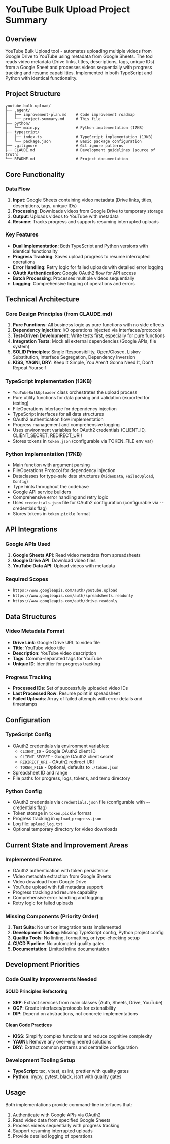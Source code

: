 # YouTube Bulk Upload Project Summary

## Overview

YouTube Bulk Upload tool - automates uploading multiple videos from Google Drive to YouTube using metadata from Google Sheets. The tool reads video metadata (Drive links, titles, descriptions, tags, unique IDs) from a Google Sheet and processes videos sequentially with progress tracking and resume capabilities. Implemented in both TypeScript and Python with identical functionality.

## Project Structure

```text
youtube-bulk-upload/
├── .agent/
│   ├── improvement-plan.md    # Code improvement roadmap
│   └── project-summary.md     # This file
├── python/
│   └── main.py                # Python implementation (17KB)
├── typescript/
│   ├── index.ts               # TypeScript implementation (13KB)
│   └── package.json           # Basic package configuration
├── .gitignore                 # Git ignore patterns
├── CLAUDE.md                  # Development guidelines (source of truth)
└── README.md                  # Project documentation
```

## Core Functionality

### Data Flow

1. **Input**: Google Sheets containing video metadata (Drive links, titles, descriptions, tags, unique IDs)
2. **Processing**: Downloads videos from Google Drive to temporary storage
3. **Output**: Uploads videos to YouTube with metadata
4. **Resume**: Tracks progress and supports resuming interrupted uploads

### Key Features

- **Dual Implementation**: Both TypeScript and Python versions with identical functionality
- **Progress Tracking**: Saves upload progress to resume interrupted operations
- **Error Handling**: Retry logic for failed uploads with detailed error logging
- **OAuth Authentication**: Google OAuth2 flow for API access
- **Batch Processing**: Processes multiple videos sequentially
- **Logging**: Comprehensive logging of operations and errors

## Technical Architecture

### Core Design Principles (from CLAUDE.md)

1. **Pure Functions**: All business logic as pure functions with no side effects
2. **Dependency Injection**: I/O operations injected via interfaces/protocols
3. **Test-Driven Development**: Write tests first, especially for pure functions
4. **Integration Tests**: Mock all external dependencies (Google APIs, file system)
5. **SOLID Principles**: Single Responsibility, Open/Closed, Liskov Substitution, Interface Segregation, Dependency Inversion
6. **KISS, YAGNI, DRY**: Keep It Simple, You Aren't Gonna Need It, Don't Repeat Yourself

### TypeScript Implementation (13KB)

- `YouTubeBulkUploader` class orchestrates the upload process
- Pure utility functions for data parsing and validation (exported for testing)
- FileOperations interface for dependency injection
- TypeScript interfaces for all data structures
- OAuth2 authentication flow implementation
- Progress management and comprehensive logging
- Uses environment variables for OAuth2 credentials (CLIENT_ID, CLIENT_SECRET, REDIRECT_URI)
- Stores tokens in `token.json` (configurable via TOKEN_FILE env var)

### Python Implementation (17KB)

- Main function with argument parsing
- FileOperations Protocol for dependency injection
- Dataclasses for type-safe data structures (`VideoData`, `FailedUpload`, `Config`)
- Type hints throughout the codebase
- Google API service builders
- Comprehensive error handling and retry logic
- Uses `credentials.json` file for OAuth2 configuration (configurable via --credentials flag)
- Stores tokens in `token.pickle` format

## API Integrations

### Google APIs Used

1. **Google Sheets API**: Read video metadata from spreadsheets
2. **Google Drive API**: Download video files
3. **YouTube Data API**: Upload videos with metadata

### Required Scopes

- `https://www.googleapis.com/auth/youtube.upload`
- `https://www.googleapis.com/auth/spreadsheets.readonly`
- `https://www.googleapis.com/auth/drive.readonly`

## Data Structures

### Video Metadata Format

- **Drive Link**: Google Drive URL to video file
- **Title**: YouTube video title
- **Description**: YouTube video description
- **Tags**: Comma-separated tags for YouTube
- **Unique ID**: Identifier for progress tracking

### Progress Tracking

- **Processed IDs**: Set of successfully uploaded video IDs
- **Last Processed Row**: Resume point in spreadsheet
- **Failed Uploads**: Array of failed attempts with error details and timestamps

## Configuration

### TypeScript Config

- OAuth2 credentials via environment variables:
  - `CLIENT_ID` - Google OAuth2 client ID
  - `CLIENT_SECRET` - Google OAuth2 client secret
  - `REDIRECT_URI` - OAuth2 redirect URI
  - `TOKEN_FILE` - Optional, defaults to `./token.json`
- Spreadsheet ID and range
- File paths for progress, logs, tokens, and temp directory

### Python Config

- OAuth2 credentials via `credentials.json` file (configurable with --credentials flag)
- Token storage in `token.pickle` format
- Progress tracking in `upload_progress.json`
- Log file: `upload_log.txt`
- Optional temporary directory for video downloads

## Current State and Improvement Areas

### Implemented Features
- OAuth2 authentication with token persistence
- Video metadata extraction from Google Sheets
- Video download from Google Drive
- YouTube upload with full metadata support
- Progress tracking and resume capability
- Comprehensive error handling and logging
- Retry logic for failed uploads

### Missing Components (Priority Order)
1. **Test Suite**: No unit or integration tests implemented
2. **Development Tooling**: Missing TypeScript config, Python project config
3. **Quality Tools**: No linting, formatting, or type-checking setup
4. **CI/CD Pipeline**: No automated quality gates
5. **Documentation**: Limited inline documentation

## Development Priorities

### Code Quality Improvements Needed

#### SOLID Principles Refactoring
- **SRP**: Extract services from main classes (Auth, Sheets, Drive, YouTube)
- **OCP**: Create interfaces/protocols for extensibility
- **DIP**: Depend on abstractions, not concrete implementations

#### Clean Code Practices
- **KISS**: Simplify complex functions and reduce cognitive complexity
- **YAGNI**: Remove any over-engineered solutions
- **DRY**: Extract common patterns and centralize configuration

### Development Tooling Setup
- **TypeScript**: tsc, vitest, eslint, prettier with quality gates
- **Python**: mypy, pytest, black, isort with quality gates

## Usage

Both implementations provide command-line interfaces that:

1. Authenticate with Google APIs via OAuth2
2. Read video data from specified Google Sheets
3. Process videos sequentially with progress tracking
4. Support resuming interrupted uploads
5. Provide detailed logging of operations
